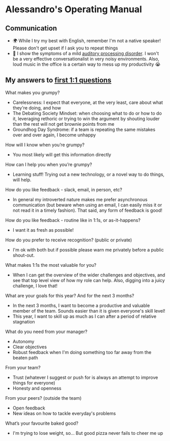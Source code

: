 # Alessandro's Operating Manual

## Communication

- 🌍 While I try my best with English, remember I'm not a native speaker! Please don't get upset if I ask you to repeat things
- 📢 I show the symptoms of a mild [auditory processing disorder](https://www.nhs.uk/conditions/auditory-processing-disorder/). I won't be a very effective conversationalist in very noisy environments. Also, loud music in the office is a certain way to mess up my productivity 😭

## My answers to [first 1:1 questions](http://larahogan.me/blog/first-one-on-one-questions/ "What to ask in the first 1:1")
 
What makes you grumpy?

- Carelessness: I expect that everyone, at the very least, care about what they're doing, and how
- The Debating Society Mindset: when choosing what to do or how to do it, leveraging rethoric or trying to win the argument by shouting louder than the rest will not get brownie points from me
- Groundhog Day Syndrome: if a team is repeating the same mistakes over and over again, I become unhappy

How will I know when you’re grumpy?

- You most likely will get this information directly

How can I help you when you’re grumpy?

- Learning stuff! Trying out a new technology, or a novel way to do things, will help.

How do you like feedback - slack, email, in person, etc?

- In general my introverted nature makes me prefer asynchronous communication (but beware when using an email, I can easily miss it or not read it in a timely fashion). That said, any form of feedback is good!

How do you like feedback - routine like in 1:1s, or as-it-happens?

- I want it as fresh as possible!

How do you prefer to receive recognition? (public or private)

- I'm ok with both but if possible please warn me privately before a public shout-out.

What makes 1:1s the most valuable for you?

- When I can get the overview of the wider challenges and objectives, and see that top level view of how my role can help. Also, digging into a juicy challenge, I love that! 

What are your goals for this year? And for the next 3 months?

- In the next 3 months, I want to become a productive and valuable member of the team. Sounds easier than it is given everyone's skill level!
- This year, I want to skill up as much as I can after a period of relative stagnation

What do you need from your manager?

- Autonomy
- Clear objectives
- Robust feedback when I'm doing something too far away from the beaten path

From your team?

- Trust (whatever I suggest or push for is always an attempt to improve things for everyone)
- Honesty and openness

From your peers? (outside the team)

- Open feedback
- New ideas on how to tackle everyday's problems

What’s your favourite baked good?

- I'm trying to lose weight, so... But good pizza never fails to cheer me up
